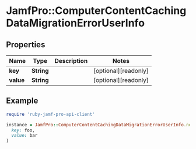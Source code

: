 # JamfPro::ComputerContentCachingDataMigrationErrorUserInfo

## Properties

| Name | Type | Description | Notes |
| ---- | ---- | ----------- | ----- |
| **key** | **String** |  | [optional][readonly] |
| **value** | **String** |  | [optional][readonly] |

## Example

```ruby
require 'ruby-jamf-pro-api-client'

instance = JamfPro::ComputerContentCachingDataMigrationErrorUserInfo.new(
  key: foo,
  value: bar
)
```

